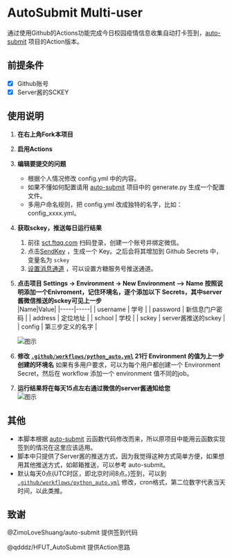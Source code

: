 # AutoSubmit Multi-user

通过使用Github的Actions功能完成今日校园疫情信息收集自动打卡签到，[auto-submit](https://github.com/ZimoLoveShuang/auto-submit) 项目的Action版本。

## 前提条件
- [x] Github账号
- [x] Server酱的SCKEY

## 使用说明

1. **在右上角Fork本项目**  
2. **启用Actions**
3. **编辑要提交的问题**
   - 根据个人情况修改 config.yml 中的内容。
   - 如果不懂如何配置请用 [auto-submit](https://github.com/ZimoLoveShuang/auto-submit) 项目中的 generate.py 生成一个配置文件。
   - 多用户命名规则，把 config.yml 改成独特的名字，比如：config_xxxx.yml。
4. **获取sckey，推送每日运行结果**  
   1. 前往 [sct.ftqq.com](http://sct.ftqq.com/login) 扫码登录，创建一个账号并绑定微信。
   2. 点击[SendKey](https://sct.ftqq.com/sendkey) ，生成一个 Key。之后会将其增加到 Github Secrets 中，变量名为 `sckey`
   3. [设置消息通道](https://sct.ftqq.com/forward) ，可以设置方糖服务号推送通道。
5. **点击项目 Settings -> Environment -> New Environment —> Name 按照说明添加一个Enivroment，记住环境名，逐个添加以下 Secrets，其中server酱微信推送的sckey可见上一步**  
   |Name|Value|
   |-----|-----|
   | username | 学号 |
   | password | 新信息门户密码 |
   | address | 定位地址 |
   | school | 学校 |
   | sckey | server酱推送的sckey |
   | config | 第三步定义的名字 |  

   ![图示](https://raw.githubusercontent.com/TUT123456/Cpdaily_Submit/main/docs/imgs/secret.png)
6. **修改 [`.github/workflows/python_auto.yml`](https://github.com/TUT123456/Cpdaily_Submit/blob/77c5810562005bde2dba37306deb99ad057d6d17/.github/workflows/python_auto.yml#L21) 21行 Environment 的值为上一步创建的环境名**
   如果有多用户要求，可以为每个用户都创建一个 Environment Secret，然后在 workflow 添加一个 environment 值不同的job。
7. **运行结果将在每天15点左右通过微信的server酱通知给您**  
   ![图示](https://raw.githubusercontent.com/TUT123456/Cpdaily_Submit/main/docs/imgs/result.jpg)

## 其他
   - 本脚本根据 [auto-submit](https://github.com/ZimoLoveShuang/auto-submit) 云函数代码修改而来，所以原项目中能用云函数实现签到的情况在这里应该适用。
   - 脚本中只提供了Server酱的推送方式，因为我觉得这种方式简单方便，如果想用其他推送方式，如邮箱推送，可以参考 auto-submit。
   - 默认每天0点(UTC时区，即北京时间8点。)签到，可以到 [`.github/workflows/python_auto.yml`](https://github.com/TUT123456/Cpdaily_Submit/blob/77c5810562005bde2dba37306deb99ad057d6d17/.github/workflows/python_auto.yml#L12) 修改，cron格式，第二位数字代表当天时间，以此类推。
## 致谢

@ZimoLoveShuang/auto-submit 提供签到代码

@qdddz/HFUT_AutoSubmit 提供Action思路

